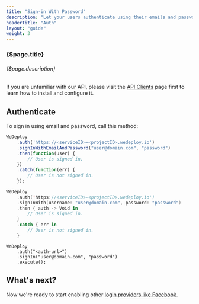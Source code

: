 ```yaml
---
title: "Sign-in With Password"
description: "Let your users authenticate using their emails and passwords."
headerTitle: "Auth"
layout: "guide"
weight: 3
---
```


### {$page.title}

###### {$page.description}

<aside>

If you are unfamiliar with our API, please visit the [API Clients](/docs/intro/api-clients.html) page first to learn how to install and configure it.

</aside>

<article id="1">

## Authenticate

To sign in using email and password, call this method:

```javascript
WeDeploy
	.auth('https://<serviceID>-<projectID>.wedeploy.io')
	.signInWithEmailAndPassword("user@domain.com", "password")
	.then(function(user) {
		// User is signed in.
	})
	.catch(function(err) {
		// User is not signed in.
	});
```
```swift
WeDeploy
	.auth('https://<serviceID>-<projectID>.wedeploy.io')
	.signInWith(username: "user@domain.com", password: "password")
	.then { auth -> Void in
		// User is signed in.
	}
	.catch { err in
		// User is not signed in.
	}
```
```text/x-java
WeDeploy
	.auth("<auth-url>")
	.signIn("user@domain.com", "password")
	.execute();
```

</article>

## What's next?

Now we're ready to start enabling other [login providers like Facebook](/docs/auth/sign-in-with-facebook.html).
